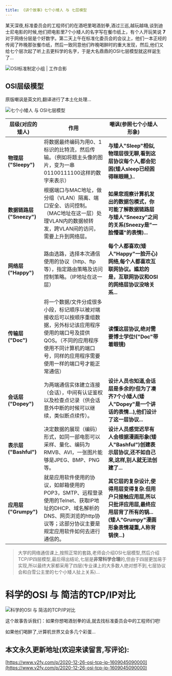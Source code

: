 ```yaml
---
title: 《讲个故事》七个小矮人 与 七层模型
---
```








某天深夜,标准委员会的工程师们的在酒吧里喝酒划拳,酒过三巡,越玩越嗨,谈到迪士尼电影的时候,他们把电影里7个小矮人的名字写在餐巾纸上，有个人开玩笑说 **7** 对于网络分层是个好数字。第二天上午在标准化委员会的会议上，他们一本正经的传阅了昨晚那张餐巾纸，然后一致同意他们昨晚喝醉时的重大发现，然后,他们又给七个层次起了听上去更科学的名字，于是大名鼎鼎的OSI七层模型就这样诞生了...



![OSI标准制定小组  | 工作合影](https://www.v2fy.com/asset/0i/jikemiji/jikemiji-md/2020-12-26-osi-tcp-ip-1609045090000.assets/3203841-aadc7db55b97c8f6.png)



## OSI层级模型
原版嘲讽是英文的,翻译进行了本土化处理...

![七个小矮人 与 OSI七层模型](https://www.v2fy.com/asset/0i/jikemiji/jikemiji-md/2020-12-26-osi-tcp-ip-1609045090000.assets/3203841-a69e2c10038c95c4.png)


| 层级(对应的矮人)         | 作用                                                         | 嘲讽(参照七个小矮人形象)                                     |      |
| ------------------------ | ------------------------------------------------------------ | ------------------------------------------------------------ | ---- |
| **物理层("Sleepy")**     | 将数据最终编码为用0、1标识的比特流，然后传输。（例如将题主头像的图片，变为一串01100111100这样的数字来表示） | **与矮人"Sleep"相似,物理层很无聊,看到这层协议每个人,都会犯困(矮人sleep已经困得眯眼睛,)..** |      |
| **数据链路层("Sneezy")** | 根据端口与MAC地址，做分组（VLAN）隔离、端口安全、访问控制。（MAC地址在这一层）处理VLAN内的数据帧转发，跨VLAN间的访问，需要上升到网络层。 | **如果您观察计算机发出的数据包模式，你可能了解数据链路层与矮人“Sneezy”之间的关系(Sneezy是"一脸懵逼"的表情)...** |      |
| **网络层("Happy")**      | 路由选路，选择本次通信使用的协议（http、ftp等），指定路由策略及访问控制策略。（IP地址在这一层） | **每个人都喜欢(矮人"Happy"一脸开心)网络,每个人都喜欢互联网协议。尴尬的是，互联网协议和OSI的网络层协议没啥关系...** |      |
| **传输层("Doc")**        | 将一个数据/文件分成很多小段，标记顺序以被对端接收后可以按顺序重组数据，另外标记该应用程序使用的端口号及提供QOS。（不同的应用程序使用不同计算机的端口号，同样的应用程序需要使用一样的端口号才能正常通信） | **读懂这层协议,绝对需要博士学位!("Doc"带着眼镜)**            |      |
| **会话层("Dopey")**      | 为两端通信实体建立连接（会话），中间有认证鉴权以及检查点记录（供会话意外中断的时候可以继续，类似断点续传）。 | **设计人员也知道,会话层是多余的!但为了凑齐7个小矮人(矮人"Dopey"是一个讲话的表情...),他们设计了这一层协议...** |      |
| **表示层("Bashful")**    | 决定数据的展现（编码）形式，如同一部电影可以采样、量化、编码为RMVB、AVI，一张图片能够是JPEG、BMP、PNG等。 | **设计人员感觉迟早有人会根据漫画形象(矮人"Bashful")创建表示层协议,还不如自己来,这样,别人就无法创建了...** |      |
| **应用层("Grumpy")**     | 就是应用软件使用的协议，如邮箱使用的POP3，SMTP、远程登录使用的Telnet、获取IP地址的DHCP、域名解析的DNS、网页浏览的http协议等；这部分协议主要是规定应用软件如何去进行通信的。 | **其它层的复杂设计,使得用层变得复杂.但用户只接触应用层,所以只批评应用层,最终应用层背了所有的锅...(矮人"Grumpy"漫画形象表情凝重,人称背锅侠...)** |      |

> 大学的网络通信课上,按照正常的套路,老师会介绍OSI七层模型,然后介绍TCP/IP四层模型,最后得出结论,七层是**非常科学合理**的,但由于四层更加易于实现,所以最终大家都采用了四层(专业课上的大多数人绝对想不到,七层协议会和白雪公主里的七个小矮人扯上关系)...

# 科学的OSI 与 简洁的TCP/IP对比

![科学的OSI 与 简洁的TCP/IP对比](https://www.v2fy.com/asset/0i/jikemiji/jikemiji-md/2020-12-26-osi-tcp-ip-1609045090000.assets/3203841-d6debcadf675bb66.png)

这个故事告诉我们：如果你想喝酒划拳的话,就去找标准委员会中的工程师们吧!



如果他们喝醉了,计算机世界又会多几个彩蛋...



## 本文永久更新地址(欢迎来读留言,写评论):

[https://www.v2fy.com/p/2020-12-26-osi-tcp-ip-1609045090000](https://www.v2fy.com/p/2020-12-26-osi-tcp-ip-1609045090000)
